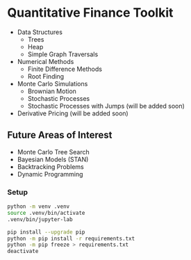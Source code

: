 # Quantitative Finance Toolkit

- Data Structures
    - Trees
    - Heap
    - Simple Graph Traversals
- Numerical Methods
    - Finite Difference Methods
    - Root Finding
- Monte Carlo Simulations
    - Brownian Motion
    - Stochastic Processes
    - Stochastic Processes with Jumps (will be added soon)
- Derivative Pricing (will be added soon)

## Future Areas of Interest 
- Monte Carlo Tree Search
- Bayesian Models (STAN) 
- Backtracking Problems
- Dynamic Programming


### Setup
```bash
python -m venv .venv
source .venv/bin/activate
.venv/bin/jupyter-lab

pip install --upgrade pip
python -m pip install -r requirements.txt
python -m pip freeze > requirements.txt
deactivate
```
